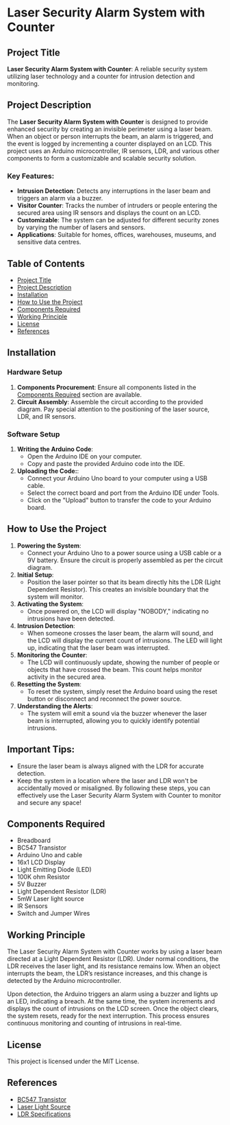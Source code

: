 # Laser Security Alarm System with Counter

## Project Title

**Laser Security Alarm System with Counter**: A reliable security system utilizing laser technology and a counter for intrusion detection and monitoring.

## Project Description

The **Laser Security Alarm System with Counter** is designed to provide enhanced security by creating an invisible perimeter using a laser beam. When an object or person interrupts the beam, an alarm is triggered, and the event is logged by incrementing a counter displayed on an LCD. This project uses an Arduino microcontroller, IR sensors, LDR, and various other components to form a customizable and scalable security solution.

### Key Features:
- **Intrusion Detection**: Detects any interruptions in the laser beam and triggers an alarm via a buzzer.
- **Visitor Counter**: Tracks the number of intruders or people entering the secured area using IR sensors and displays the count on an LCD.
- **Customizable**: The system can be adjusted for different security zones by varying the number of lasers and sensors.
- **Applications**: Suitable for homes, offices, warehouses, museums, and sensitive data centres.

## Table of Contents

- [Project Title](#project-title)
- [Project Description](#project-description)
- [Installation](#installation)
- [How to Use the Project](#how-to-use-the-project)
- [Components Required](#components-required)
- [Working Principle](#working-principle)
- [License](#license)
- [References](#References)

##  Installation

### Hardware Setup
1. **Components Procurement**: Ensure all components listed in the  [Components Required](#components-required) section are available.
2. **Circuit Assembly**: Assemble the circuit according to the provided diagram. Pay special attention to the positioning of the laser source, LDR, and IR sensors.
### Software Setup

1. **Writing the Arduino Code**:
   - Open the Arduino IDE on your computer.
   - Copy and paste the provided Arduino code into the IDE.
2. **Uploading the Code:**:
   - Connect your Arduino Uno board to your computer using a USB cable.
   - Select the correct board and port from the Arduino IDE under Tools.
   - Click on the "Upload" button to transfer the code to your Arduino board.

## How to Use the Project

1. **Powering the System**:
   - Connect your Arduino Uno to a power source using a USB cable or a 9V battery. Ensure the circuit is properly assembled as per the circuit diagram.
2. **Initial Setup**:
   - Position the laser pointer so that its beam directly hits the LDR (Light Dependent Resistor). This creates an invisible boundary that the system will monitor.
3. **Activating the System**:
   - Once powered on, the LCD will display "NOBODY," indicating no intrusions have been detected.
4. **Intrusion Detection**:
   - When someone crosses the laser beam, the alarm will sound, and the LCD will display the current count of intrusions. The LED will light up, indicating that the laser beam was interrupted.
5. **Monitoring the Counter**:
   - The LCD will continuously update, showing the number of people or objects that have crossed the beam. This count helps monitor activity in the secured area.
6. **Resetting the System**:
   - To reset the system, simply reset the Arduino board using the reset button or disconnect and reconnect the power source.
7. **Understanding the Alerts**:
   - The system will emit a sound via the buzzer whenever the laser beam is interrupted, allowing you to quickly identify potential intrusions.
## Important Tips: 
- Ensure the laser beam is always aligned with the LDR for accurate detection.
- Keep the system in a location where the laser and LDR won't be accidentally moved or misaligned.
By following these steps, you can effectively use the Laser Security Alarm System with Counter to monitor and secure any space!

## Components Required

- Breadboard
- BC547 Transistor
- Arduino Uno and cable
- 16x1 LCD Display
- Light Emitting Diode (LED)
- 100K ohm Resistor
- 5V Buzzer
- Light Dependent Resistor (LDR)
- 5mW Laser light source
- IR Sensors
- Switch and Jumper Wires

## Working Principle

The Laser Security Alarm System with Counter works by using a laser beam directed at a Light Dependent Resistor (LDR). Under normal conditions, the LDR receives the laser light, and its resistance remains low. When an object interrupts the beam, the LDR’s resistance increases, and this change is detected by the Arduino microcontroller.

Upon detection, the Arduino triggers an alarm using a buzzer and lights up an LED, indicating a breach. At the same time, the system increments and displays the count of intrusions on the LCD screen. Once the object clears, the system resets, ready for the next interruption. This process ensures continuous monitoring and counting of intrusions in real-time.

## License 

This project is licensed under the MIT License.

## References
- [BC547 Transistor](https://www.theengineeringprojects.com/2017/06/introduction-to-bc547.html)
- [Laser Light Source](https://makerbazar.in/products/kids-toys-laser-light)
- [LDR Specifications](https://techdelivers.com/LDR-5mm-Photocell)
